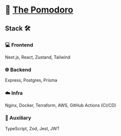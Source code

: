 # 🍅 [The Pomodoro](https://thepomodoro.net)

## Stack 🛠️

### 💻 Frontend

Next.js, React, Zustand, Tailwind

### 🌐 Backend

Express, Postgres, Prisma

### ☁️ Infra

Nginx, Docker, Terraform, AWS, GitHub Actions (CI/CD)

### 🧰 Auxiliary

TypeScript, Zod, Jest, JWT



